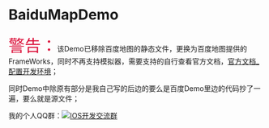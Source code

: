 # BaiduMapDemo
<font color="#DC143C" size = "6px">警告：</font>该Demo已移除百度地图的静态文件，更换为百度地图提供的FrameWorks，同时不再支持模拟器，需要支持的自行查看官方文档，[官方文档_配置开发环境](http://developer.baidu.com/map/index.php?title=iossdk/guide/buildproject)；

同时Demo中除原有部分是我自己写的后边的要么是百度Demo里边的代码抄了一遍，要么就是源文件；

我的个人QQ群：<a target="_blank" href="http://shang.qq.com/wpa/qunwpa?idkey=ea3facbb39310325902e7bbdf4de37392e49518476a58c5c0110352309be4887"><img border="0" src="http://pub.idqqimg.com/wpa/images/group.png" alt="IOS开发交流群" title="IOS开发交流群"></a>